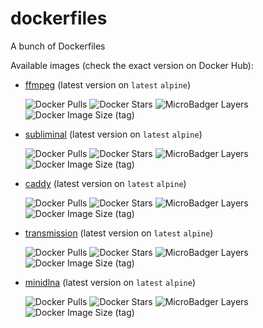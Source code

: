 # dockerfiles
A bunch of Dockerfiles

Available images (check the exact version on Docker Hub):

- [ffmpeg](https://hub.docker.com/repository/docker/maxcanna/ffmpeg) (latest version on `latest` `alpine`)

    ![Docker Pulls](https://img.shields.io/docker/pulls/maxcanna/ffmpeg) ![Docker Stars](https://img.shields.io/docker/stars/maxcanna/ffmpeg) ![MicroBadger Layers](https://img.shields.io/microbadger/layers/maxcanna/ffmpeg) ![Docker Image Size (tag)](https://img.shields.io/docker/image-size/maxcanna/ffmpeg/latest)

- [subliminal](https://hub.docker.com/repository/docker/maxcanna/subliminal) (latest version on `latest` `alpine`)

    ![Docker Pulls](https://img.shields.io/docker/pulls/maxcanna/subliminal) ![Docker Stars](https://img.shields.io/docker/stars/maxcanna/subliminal) ![MicroBadger Layers](https://img.shields.io/microbadger/layers/maxcanna/subliminal) ![Docker Image Size (tag)](https://img.shields.io/docker/image-size/maxcanna/subliminal/latest)

- [caddy](https://hub.docker.com/repository/docker/maxcanna/caddy) (latest version on `latest` `alpine`)

    ![Docker Pulls](https://img.shields.io/docker/pulls/maxcanna/caddy) ![Docker Stars](https://img.shields.io/docker/stars/maxcanna/caddy) ![MicroBadger Layers](https://img.shields.io/microbadger/layers/maxcanna/caddy) ![Docker Image Size (tag)](https://img.shields.io/docker/image-size/maxcanna/caddy/latest)

 - [transmission](https://hub.docker.com/repository/docker/maxcanna/transmission) (latest version on `latest` `alpine`)

    ![Docker Pulls](https://img.shields.io/docker/pulls/maxcanna/transmission) ![Docker Stars](https://img.shields.io/docker/stars/maxcanna/transmission) ![MicroBadger Layers](https://img.shields.io/microbadger/layers/maxcanna/transmission) ![Docker Image Size (tag)](https://img.shields.io/docker/image-size/maxcanna/transmission/latest)

 - [minidlna](https://hub.docker.com/repository/docker/maxcanna/minidlna) (latest version on `latest` `alpine`)

    ![Docker Pulls](https://img.shields.io/docker/pulls/maxcanna/minidlna) ![Docker Stars](https://img.shields.io/docker/stars/maxcanna/minidlna) ![MicroBadger Layers](https://img.shields.io/microbadger/layers/maxcanna/minidlna) ![Docker Image Size (tag)](https://img.shields.io/docker/image-size/maxcanna/minidlna/latest)
